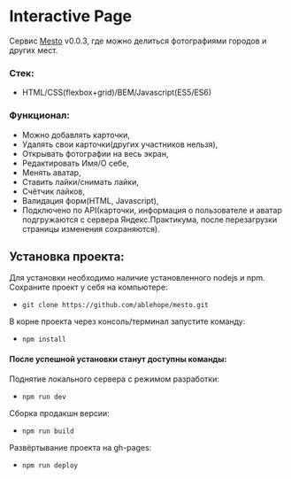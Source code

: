 # Interactive Page

Сервис [Mesto](https://ablehope.github.io/mesto/) v0.0.3, где можно делиться фотографиями городов и других мест.

### Стек: 
- HTML/CSS(flexbox+grid)/BEM/Javascript(ES5/ES6)

### Функционал:
- Можно добавлять карточки,
- Удалять свои карточки(других участников нельзя),
- Открывать фотографии на весь экран,
- Редактировать Имя/О себе,
- Менять аватар,
- Ставить лайки/снимать лайки,
- Счётчик лайков,
- Валидация форм(HTML, Javascript),
- Подключено по API(карточки, информация о пользователе и аватар подгружаются с сервера Яндекс.Практикума, 
  после перезагрузки страницы изменения сохраняются).
  
## Установка проекта:
Для установки необходимо наличие установленного nodejs и npm.
Сохраните проект у себя на компьютере:
- `git clone https://github.com/ablehope/mesto.git`

В корне проекта через консоль/терминал запустите команду:
- `npm install`
  
#### После успешной установки станут доступны команды:
Поднятие локального сервера с режимом разработки:
- `npm run dev`

Сборка продакшн версии:
- `npm run build`

Развёртывание проекта на gh-pages:
- `npm run deploy`
